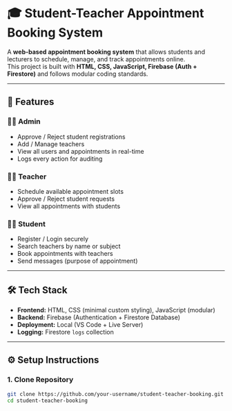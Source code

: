# 🎓 Student-Teacher Appointment Booking System

A **web-based appointment booking system** that allows students and lecturers to schedule, manage, and track appointments online.  
This project is built with **HTML, CSS, JavaScript, Firebase (Auth + Firestore)** and follows modular coding standards.

---

## 🚀 Features

### 👩‍💼 Admin
- Approve / Reject student registrations  
- Add / Manage teachers  
- View all users and appointments in real-time  
- Logs every action for auditing  

### 👨‍🏫 Teacher
- Schedule available appointment slots  
- Approve / Reject student requests  
- View all appointments with students  

### 👩‍🎓 Student
- Register / Login securely  
- Search teachers by name or subject  
- Book appointments with teachers  
- Send messages (purpose of appointment)  

---

## 🛠️ Tech Stack
- **Frontend:** HTML, CSS (minimal custom styling), JavaScript (modular)  
- **Backend:** Firebase (Authentication + Firestore Database)  
- **Deployment:** Local (VS Code + Live Server)  
- **Logging:** Firestore `logs` collection  

---

## ⚙️ Setup Instructions

### 1. Clone Repository
```bash
git clone https://github.com/your-username/student-teacher-booking.git
cd student-teacher-booking
